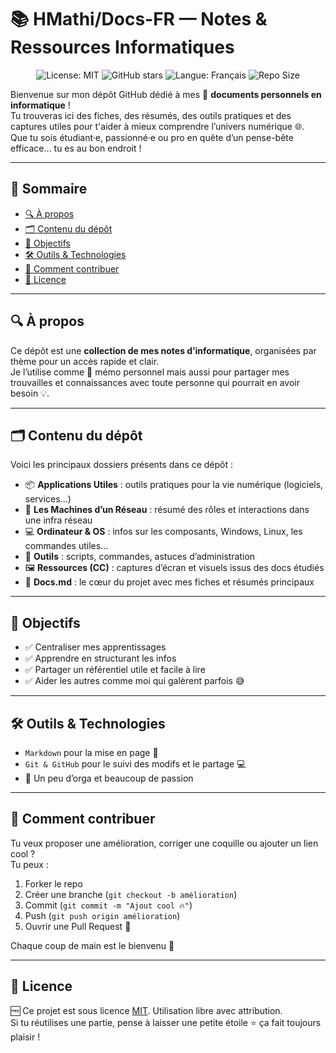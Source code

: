 # 📚 HMathi/Docs-FR — Notes & Ressources Informatiques
<p align="center">
  <img src="https://img.shields.io/badge/License-MIT-blue.svg" alt="License: MIT" />
  <img src="https://img.shields.io/github/stars/HMathi/Docs-FR?style=social" alt="GitHub stars" />
  <img src="https://img.shields.io/badge/langue-français-blue.svg" alt="Langue: Français" />
  <img src="https://img.shields.io/github/repo-size/HMathi/Docs-FR" alt="Repo Size" />
</p>

Bienvenue sur mon dépôt GitHub dédié à mes 📖 **documents personnels en informatique** !  
Tu trouveras ici des fiches, des résumés, des outils pratiques et des captures utiles pour t'aider à mieux comprendre l’univers numérique 🌐.  
Que tu sois étudiant·e, passionné·e ou pro en quête d’un pense-bête efficace… tu es au bon endroit !

---

## 🚀 Sommaire

- [🔍 À propos](#-à-propos)
- [🗂️ Contenu du dépôt](#-contenu-du-dépôt)
- [🎯 Objectifs](#-objectifs)
- [🛠️ Outils & Technologies](#-outils--technologies)
- [🤝 Comment contribuer](#-comment-contribuer)
- [📝 Licence](#-licence)

---

## 🔍 À propos

Ce dépôt est une **collection de mes notes d’informatique**, organisées par thème pour un accès rapide et clair.  
Je l’utilise comme 📌 mémo personnel mais aussi pour partager mes trouvailles et connaissances avec toute personne qui pourrait en avoir besoin 💡.

---

## 🗂️ Contenu du dépôt

Voici les principaux dossiers présents dans ce dépôt :

- 📦 **Applications Utiles** : outils pratiques pour la vie numérique (logiciels, services…)
- 🧠 **Les Machines d’un Réseau** : résumé des rôles et interactions dans une infra réseau
- 💻 **Ordinateur & OS** : infos sur les composants, Windows, Linux, les commandes utiles...
- 🧰 **Outils** : scripts, commandes, astuces d’administration
- 🖼️ **Ressources (CC)** : captures d’écran et visuels issus des docs étudiés
- 📝 **Docs.md** : le cœur du projet avec mes fiches et résumés principaux

---

## 🎯 Objectifs

- ✅ Centraliser mes apprentissages
- ✅ Apprendre en structurant les infos
- ✅ Partager un référentiel utile et facile à lire
- ✅ Aider les autres comme moi qui galèrent parfois 😅

---

## 🛠️ Outils & Technologies

- `Markdown` pour la mise en page 🧾  
- `Git & GitHub` pour le suivi des modifs et le partage 💻  
- 🧪 Un peu d’orga et beaucoup de passion

---

## 🤝 Comment contribuer

Tu veux proposer une amélioration, corriger une coquille ou ajouter un lien cool ?  
Tu peux :

1. Forker le repo
2. Créer une branche (`git checkout -b amélioration`)
3. Commit (`git commit -m "Ajout cool 🔥"`)
4. Push (`git push origin amélioration`)
5. Ouvrir une Pull Request 🙌

Chaque coup de main est le bienvenu 🙏

---

## 📝 Licence

🆓 Ce projet est sous licence [MIT](LICENSE). Utilisation libre avec attribution.  
Si tu réutilises une partie, pense à laisser une petite étoile ⭐ ça fait toujours plaisir !
